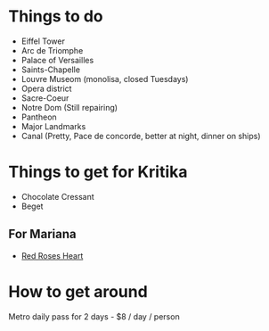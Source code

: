 # Things to do

- Eiffel Tower
- Arc de Triomphe
- Palace of Versailles
- Saints-Chapelle
- Louvre Museom (monolisa, closed Tuesdays)
- Opera district
- Sacre-Coeur
- Notre Dom (Still repairing)
- Pantheon
- Major Landmarks
- Canal (Pretty, Pace de concorde, better at night, dinner on ships)

# Things to get for Kritika

- Chocolate Cressant
- Beget

## For Mariana

- [Red Roses Heart](https://www.sees.com/valentines-day-gifts/for-your-sweetheart/red-roses-heart/200806.html?cgid=for-your-sweetheart)

# How to get around

Metro daily pass for 2 days - $8 / day / person
